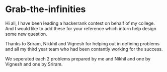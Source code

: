 # Grab-the-infinities

Hi all, I have been leading a hackerrank contest on behalf of my college. And I would like to add these for your reference which inturn help design some new question.

Thanks to Sriram, Nikkhil and Vignesh for helping out in defining problems and all my third year team who had been contantly working for the success.

We seperated each 2 problems prepared by me and Nikhil and one by Vignesh and one by Sriram.
